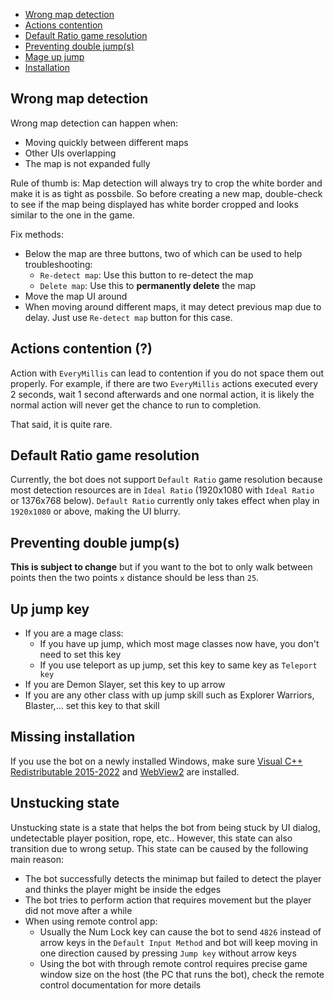 - [Wrong map detection](#wrong-map-detection)
- [Actions contention](#actions-contention-)
- [Default Ratio game resolution](#default-ratio-game-resolution)
- [Preventing double jump(s)](#preventing-double-jumps)
- [Mage up jump](#mage-up-jump)
- [Installation](#installation)

## Wrong map detection
Wrong map detection can happen when:
- Moving quickly between different maps
- Other UIs overlapping
- The map is not expanded fully

Rule of thumb is:  Map detection will always try to crop the white border and make it is as tight as possbile. So before
creating a new map, double-check to see if the map being displayed has white border cropped and looks similar to the
one in the game.

Fix methods:
- Below the map are three buttons, two of which can be used to help troubleshooting:
    - `Re-detect map`: Use this button to re-detect the map
    - `Delete map`: Use this to **permanently delete** the map
- Move the map UI around
- When moving around different maps, it may detect previous map due to delay. Just use `Re-detect map` 
button for this case.

## Actions contention (?)
Action with `EveryMillis` can lead to contention if you do not space them out properly. For example, if there are two `EveryMillis` actions executed every 2 seconds, wait 1 second afterwards and one normal action, it is likely the normal action will never
get the chance to run to completion.

That said, it is quite rare.

## Default Ratio game resolution
Currently, the bot does not support `Default Ratio` game resolution because most detection resources are
in `Ideal Ratio` (1920x1080 with `Ideal Ratio` or 1376x768 below). `Default Ratio` currently only takes effect
when play in `1920x1080` or above, making the UI blurry.

## Preventing double jump(s)
**This is subject to change** but if you want to the bot to only walk between points then the two
points `x` distance should be less than `25`.

## Up jump key
- If you are a mage class:
  - If you have up jump, which most mage classes now have, you don't need to set this key
  - If you use teleport as up jump, set this key to same key as `Teleport key` 
- If you are Demon Slayer, set this key to up arrow
- If you are any other class with up jump skill such as Explorer Warriors, Blaster,... set this key to that skill

## Missing installation
If you use the bot on a newly installed Windows, make sure [Visual C++ Redistributable 2015-2022](https://learn.microsoft.com/en-us/cpp/windows/latest-supported-vc-redist#visual-studio-2015-2017-2019-and-2022) and [WebView2](https://developer.microsoft.com/en-us/microsoft-edge/webview2?form=MA13LH) are installed.

## Unstucking state
Unstucking state is a state that helps the bot from being stuck by UI dialog, undetectable player position, rope, etc..
However, this state can also transition due to wrong setup. This state can be caused by the following main reason:
- The bot successfully detects the minimap but failed to detect the player and thinks the player might be inside the edges
- The bot tries to perform action that requires movement but the player did not move after a while
- When using remote control app:
  - Usually the Num Lock key can cause the bot to send `4826` instead of arrow keys in the `Default Input Method` and bot will keep moving in one direction caused by pressing `Jump key` without arrow keys
  - Using the bot with through remote control requires precise game window size on the host (the PC that runs the bot), check the remote control documentation for more details


